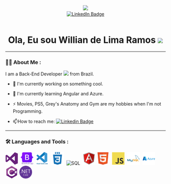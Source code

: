 <div id="header" align="center">
  <img src="https://i.giphy.com/media/QssGEmpkyEOhBCb7e1/giphy.webp" width="100"/>
  <div id="badges">
  <a href="https://www.linkedin.com/in/willianramos1/">
    <img src="https://img.shields.io/badge/LinkedIn-blue?style=for-the-badge&logo=linkedin&logoColor=white" alt="LinkedIn Badge"/>
  </a>
</div>
  <img src="https://komarev.com/ghpvc/?username=WillianRamos1&style=flat-square&color=blue" alt=""/>
  <h1>
  Ola, Eu sou Willian de Lima Ramos
  <img src="https://media.giphy.com/media/hvRJCLFzcasrR4ia7z/giphy.gif" width="10px"/>
</h1>
  </div>

---

### :woman_technologist: About Me :

I am a Back-End Developer <img src="https://media.giphy.com/media/WUlplcMpOCEmTGBtBW/giphy.gif" width="30"> from Brazil.

- :telescope: I'm currently working on something cool.

- :seedling: I'm currently learning Angular and Azure.

- :zap: Movies, PS5, Grey's Anatomy and Gym are my hobbies when I'm not Programming.

- :mailbox:How to reach me: [![Linkedin Badge](https://img.shields.io/badge/-Willian-blue?style=flat&logo=Linkedin&logoColor=white)](https://www.linkedin.com/in/willianramos1/)

---

### :hammer_and_wrench: Languages and Tools :
<div>
  <img src="https://github.com/devicons/devicon/blob/master/icons/visualstudio/visualstudio-plain.svg" title="VSStudio" alt="VSStudio" width="40" height="40"/>&nbsp;
  <img src="https://github.com/devicons/devicon/blob/master/icons/bootstrap/bootstrap-original-wordmark.svg"  title="bOOTSTRAP" alt="bOOTSTRAP" width="40" height="40"/>&nbsp;
  <img src="https://github.com/devicons/devicon/blob/master/icons/vscode/vscode-original-wordmark.svg" title="VSCODE" alt="VSCODE" width="40" height="40"/>&nbsp;
  <img src="https://github.com/devicons/devicon/blob/master/icons/css3/css3-plain-wordmark.svg"  title="CSS3" alt="CSS" width="40" height="40"/>&nbsp;
  <img src="https://www.svgrepo.com/show/303229/microsoft-sql-server-logo.svg" title="SQL" alt="SQL" width="40" height="40"/>&nbsp;
  <img src="https://github.com/devicons/devicon/blob/master/icons/angularjs/angularjs-original.svg" title="aNGULAR" **alt="aNGULAR" width="40" height="40"/>
  <img src="https://github.com/devicons/devicon/blob/master/icons/html5/html5-original.svg" title="HTML5" alt="HTML" width="40" height="40"/>&nbsp;
  <img src="https://github.com/devicons/devicon/blob/master/icons/javascript/javascript-original.svg" title="JavaScript" alt="JavaScript" width="40" height="40"/>&nbsp;
  <img src="https://github.com/devicons/devicon/blob/master/icons/mysql/mysql-original-wordmark.svg" title="MySQL"  alt="MySQL" width="40" height="40"/>&nbsp;
  <img src="https://github.com/devicons/devicon/blob/master/icons/azure/azure-original-wordmark.svg" title="aZURE" **alt="aZURE" width="40" height="40"/>
   <img src="https://github.com/devicons/devicon/blob/master/icons/csharp/csharp-original.svg" title="c#" **alt="c#" width="40" height="40"/>
  <img src="https://github.com/devicons/devicon/blob/master/icons/dotnetcore/dotnetcore-original.svg" title="c#" **alt="c#" width="40" height="40"/>
</div>
